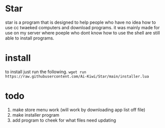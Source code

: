 # Star
star is a program that is designed to help people who have no idea how to use cc twaeked computers and download programs. it was mainly made for use on my server where poeple who dont know how to use the shell are still able to install programs.

# install
to install just run the following.
`wget run https://raw.githubusercontent.com/Ai-Kiwi/Star/main/installer.lua`

# todo  
 1. make store menu work (will work by downloading app list off file)
 2. make installer program
 3. add program to cheek for what files need updating
